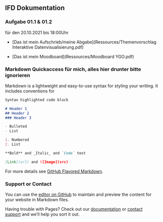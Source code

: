 ## IFD Dokumentation

### Aufgabe 01.1 & 01.2
für den 20.10.2021 bis 18:00Uhr

- [Das ist mein Aufschrieb/meine Abgabe](Ressources/Themenvorschlag Interaktive Datenvisualisierung.pdf)

- [Das ist mein Moodboard](Ressources/Moodboard YGO.pdf)











### Markdown Quickaccess für mich, alles hier drunter bitte ignorieren

Markdown is a lightweight and easy-to-use syntax for styling your writing. It includes conventions for

```markdown
Syntax highlighted code block

# Header 1
## Header 2
### Header 3

- Bulleted
- List

1. Numbered
2. List

**Bold** and _Italic_ and `Code` text

[Link](url) and ![Image](src)
```

For more details see [GitHub Flavored Markdown](https://guides.github.com/features/mastering-markdown/).

### Support or Contact

You can use the [editor on GitHub](https://github.com/Xanderthier/IFD/edit/main/README.md) to maintain and preview the content for your website in Markdown files.

Having trouble with Pages? Check out our [documentation](https://docs.github.com/categories/github-pages-basics/) or [contact support](https://support.github.com/contact) and we’ll help you sort it out.
